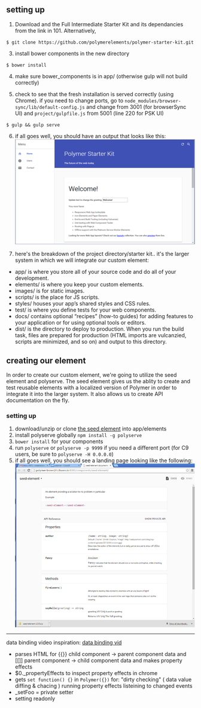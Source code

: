 ﻿## setting up

1. Download and the Full Intermediate Starter Kit and its dependancies from the link in 101.  Alternatively,
```
$ git clone https://github.com/polymerelements/polymer-starter-kit.git
```
3. install bower components in the new directory
```
$ bower install
```
4. make sure bower_components is in app/ (otherwise gulp will not build correctly)

5. check to see that the fresh installation is served correctly (using Chrome). if you need to change ports, go to ```node_modules/browser-sync/lib/default-config.js``` and change from 3001 (for browserSync UI) and ```project/gulpfile.js``` from 5001 (line 220 for PSK UI)
```
$ gulp && gulp serve
```
6. if all goes well, you should have an output that looks like this:
![PSK initial output](PSK_initial_page.png)

7. here's the breakdown of the project directory/starter kit.. it's the larger system in which we will integrate our custom element:

- app/ is where you store all of your source code and do all of your development.
- elements/ is where you keep your custom elements.
- images/ is for static images.
- scripts/ is the place for JS scripts.
- styles/ houses your app’s shared styles and CSS rules.
- test/ is where you define tests for your web components.
- docs/ contains optional “recipes” (how-to guides) for adding features to your application or for using optional tools or editors.
- dist/ is the directory to deploy to production. When you run the build task, files are prepared for production (HTML imports are vulcanzied, scripts are minimized, and so on) and output to this directory.

## creating our element
In order to create our custom element, we're going to utilize the seed element and polyserve.
The seed element gives us the ablity to create and test reusable elements with a localized version of Polymer in order 
to integrate it into the larger system. It also allows us to create API documentation on the fly.
### setting up
1. download/unzip or clone [the seed element](https://www.polymer-project.org/1.0/docs/start/reusableelements.html) into app/elements
2. install polyserve globally ```npm install -g polyserve```
3. ```bower install``` for your components
4. run ```polyserve``` or ```polyserve -p 9999``` if you need a different port (for C9 users, be sure to ```polyserve -H 0.0.0.0```)
5. if all goes well, you should see a landing page looking like the following:
![reusable element output](reusable-element.png)

---
data binding video inspiration: [data binding vid](https://youtu.be/1sx6YNn58OQ)


- parses HTML for {{}} child component -> parent component data and [[]] parent component -> child component data and makes property effects
- $0._propertyEffects to inspect property effects in chrome
- gets ```set function() {}``` in ```Polymer({})``` for:
	 "dirty checking" ( data value diffing & chacing )
	 running property effects
	 listeining to changed events
- _setFoo = private setter
- setting readonly